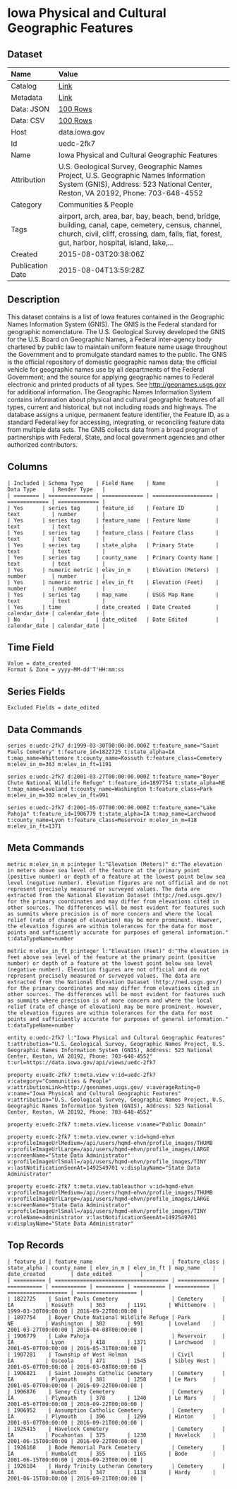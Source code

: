 # Iowa Physical and Cultural Geographic Features

## Dataset

| Name | Value |
| :--- | :---- |
| Catalog | [Link](https://catalog.data.gov/dataset/iowa-physical-and-cultural-geographic-features) |
| Metadata | [Link](https://data.iowa.gov/api/views/uedc-2fk7) |
| Data: JSON | [100 Rows](https://data.iowa.gov/api/views/uedc-2fk7/rows.json?max_rows=100) |
| Data: CSV | [100 Rows](https://data.iowa.gov/api/views/uedc-2fk7/rows.csv?max_rows=100) |
| Host | data.iowa.gov |
| Id | uedc-2fk7 |
| Name | Iowa Physical and Cultural Geographic Features |
| Attribution | U.S. Geological Survey, Geographic Names Project, U.S. Geographic Names Information System (GNIS), Address: 523 National Center, Reston, VA 20192, Phone: 703-648-4552 |
| Category | Communities & People |
| Tags | airport, arch, area, bar, bay, beach, bend, bridge, building, canal, cape, cemetery, census, channel, church, civil, cliff, crossing, dam, falls, flat, forest, gut, harbor, hospital, island, lake,... |
| Created | 2015-08-03T20:38:06Z |
| Publication Date | 2015-08-04T13:59:28Z |

## Description

This dataset contains is a list of Iowa features contained in the Geographic Names Information System (GNIS).  The GNIS is the Federal standard for geographic nomenclature. The U.S. Geological Survey developed the GNIS for the U.S. Board on Geographic Names, a Federal inter-agency body chartered by public law to maintain uniform feature name usage throughout the Government and to promulgate standard names to the public. The GNIS is the official repository of domestic geographic names data; the official vehicle for geographic names use by all departments of the Federal Government; and the source for applying geographic names to Federal electronic and printed products of all types. See http://geonames.usgs.gov for additional information.  The Geographic Names Information System contains information about physical and cultural geographic features of all types, current and historical, but not including roads and highways. The database assigns a unique, permanent feature identifier, the Feature ID, as a standard Federal key for accessing, integrating, or reconciling feature data from multiple data sets. The GNIS collects data from a broad program of partnerships with Federal, State, and local government agencies and other authorized contributors.

## Columns

```ls
| Included | Schema Type    | Field Name    | Name                | Data Type     | Render Type   |
| ======== | ============== | ============= | =================== | ============= | ============= |
| Yes      | series tag     | feature_id    | Feature ID          | text          | number        |
| Yes      | series tag     | feature_name  | Feature Name        | text          | text          |
| Yes      | series tag     | feature_class | Feature Class       | text          | text          |
| Yes      | series tag     | state_alpha   | Primary State       | text          | text          |
| Yes      | series tag     | county_name   | Primary County Name | text          | text          |
| Yes      | numeric metric | elev_in_m     | Elevation (Meters)  | number        | number        |
| Yes      | numeric metric | elev_in_ft    | Elevation (Feet)    | number        | number        |
| Yes      | series tag     | map_name      | USGS Map Name       | text          | text          |
| Yes      | time           | date_created  | Date Created        | calendar_date | calendar_date |
| No       |                | date_edited   | Date Edited         | calendar_date | calendar_date |
```

## Time Field

```ls
Value = date_created
Format & Zone = yyyy-MM-dd'T'HH:mm:ss
```

## Series Fields

```ls
Excluded Fields = date_edited
```

## Data Commands

```ls
series e:uedc-2fk7 d:1999-03-30T00:00:00.000Z t:feature_name="Saint Pauls Cemetery" t:feature_id=1822725 t:state_alpha=IA t:map_name=Whittemore t:county_name=Kossuth t:feature_class=Cemetery m:elev_in_m=363 m:elev_in_ft=1191

series e:uedc-2fk7 d:2001-03-27T00:00:00.000Z t:feature_name="Boyer Chute National Wildlife Refuge" t:feature_id=1897754 t:state_alpha=NE t:map_name=Loveland t:county_name=Washington t:feature_class=Park m:elev_in_m=302 m:elev_in_ft=991

series e:uedc-2fk7 d:2001-05-07T00:00:00.000Z t:feature_name="Lake Pahoja" t:feature_id=1906779 t:state_alpha=IA t:map_name=Larchwood t:county_name=Lyon t:feature_class=Reservoir m:elev_in_m=418 m:elev_in_ft=1371
```

## Meta Commands

```ls
metric m:elev_in_m p:integer l:"Elevation (Meters)" d:"The elevation in meters above sea level of the feature at the primary point (positive number) or depth of a feature at the lowest point below sea level (negative number). Elevation figures are not official and do not represent precisely measured or surveyed values. The data are extracted from the National Elevation Dataset (http://ned.usgs.gov/) for the primary coordinates and may differ from elevations cited in other sources. The differences will be most evident for features such as summits where precision is of more concern and where the local relief (rate of change of elevation) may be more prominent. However, the elevation figures are within tolerances for the data for most points and sufficiently accurate for purposes of general information." t:dataTypeName=number

metric m:elev_in_ft p:integer l:"Elevation (Feet)" d:"The elevation in feet above sea level of the feature at the primary point (positive number) or depth of a feature at the lowest point below sea level (negative number). Elevation figures are not official and do not represent precisely measured or surveyed values. The data are extracted from the National Elevation Dataset (http://ned.usgs.gov/) for the primary coordinates and may differ from elevations cited in other sources. The differences will be most evident for features such as summits where precision is of more concern and where the local relief (rate of change of elevation) may be more prominent. However, the elevation figures are within tolerances for the data for most points and sufficiently accurate for purposes of general information." t:dataTypeName=number

entity e:uedc-2fk7 l:"Iowa Physical and Cultural Geographic Features" t:attribution="U.S. Geological Survey, Geographic Names Project, U.S. Geographic Names Information System (GNIS), Address: 523 National Center, Reston, VA 20192, Phone: 703-648-4552" t:url=https://data.iowa.gov/api/views/uedc-2fk7

property e:uedc-2fk7 t:meta.view v:id=uedc-2fk7 v:category="Communities & People" v:attributionLink=http://geonames.usgs.gov/ v:averageRating=0 v:name="Iowa Physical and Cultural Geographic Features" v:attribution="U.S. Geological Survey, Geographic Names Project, U.S. Geographic Names Information System (GNIS), Address: 523 National Center, Reston, VA 20192, Phone: 703-648-4552"

property e:uedc-2fk7 t:meta.view.license v:name="Public Domain"

property e:uedc-2fk7 t:meta.view.owner v:id=hqmd-ehvn v:profileImageUrlMedium=/api/users/hqmd-ehvn/profile_images/THUMB v:profileImageUrlLarge=/api/users/hqmd-ehvn/profile_images/LARGE v:screenName="State Data Administrator" v:profileImageUrlSmall=/api/users/hqmd-ehvn/profile_images/TINY v:lastNotificationSeenAt=1492549701 v:displayName="State Data Administrator"

property e:uedc-2fk7 t:meta.view.tableauthor v:id=hqmd-ehvn v:profileImageUrlMedium=/api/users/hqmd-ehvn/profile_images/THUMB v:profileImageUrlLarge=/api/users/hqmd-ehvn/profile_images/LARGE v:screenName="State Data Administrator" v:profileImageUrlSmall=/api/users/hqmd-ehvn/profile_images/TINY v:roleName=administrator v:lastNotificationSeenAt=1492549701 v:displayName="State Data Administrator"
```

## Top Records

```ls
| feature_id | feature_name                         | feature_class | state_alpha | county_name | elev_in_m | elev_in_ft | map_name    | date_created        | date_edited         | 
| ========== | ==================================== | ============= | =========== | =========== | ========= | ========== | =========== | =================== | =================== | 
| 1822725    | Saint Pauls Cemetery                 | Cemetery      | IA          | Kossuth     | 363       | 1191       | Whittemore  | 1999-03-30T00:00:00 | 2016-09-22T00:00:00 | 
| 1897754    | Boyer Chute National Wildlife Refuge | Park          | NE          | Washington  | 302       | 991        | Loveland    | 2001-03-27T00:00:00 | 2016-04-08T00:00:00 | 
| 1906779    | Lake Pahoja                          | Reservoir     | IA          | Lyon        | 418       | 1371       | Larchwood   | 2001-05-07T00:00:00 | 2016-05-31T00:00:00 | 
| 1907281    | Township of West Holman              | Civil         | IA          | Osceola     | 471       | 1545       | Sibley West | 2001-05-07T00:00:00 | 2016-03-08T00:00:00 | 
| 1906821    | Saint Josephs Catholic Cemetery      | Cemetery      | IA          | Plymouth    | 381       | 1250       | Le Mars     | 2001-05-07T00:00:00 | 2016-09-22T00:00:00 | 
| 1906876    | Seney City Cemetery                  | Cemetery      | IA          | Plymouth    | 378       | 1240       | Le Mars     | 2001-05-07T00:00:00 | 2016-09-22T00:00:00 | 
| 1906952    | Assumption Catholic Cemetery         | Cemetery      | IA          | Plymouth    | 396       | 1299       | Hinton      | 2001-05-07T00:00:00 | 2016-09-21T00:00:00 | 
| 1925415    | Havelock Cemetery                    | Cemetery      | IA          | Pocahontas  | 375       | 1230       | Havelock    | 2001-06-15T00:00:00 | 2016-09-22T00:00:00 | 
| 1926168    | Bode Memorial Park Cemetery          | Cemetery      | IA          | Humboldt    | 355       | 1165       | Bode        | 2001-06-15T00:00:00 | 2016-09-23T00:00:00 | 
| 1926184    | Hardy Trinity Lutheran Cemetery      | Cemetery      | IA          | Humboldt    | 347       | 1138       | Hardy       | 2001-06-15T00:00:00 | 2016-09-21T00:00:00 | 
```